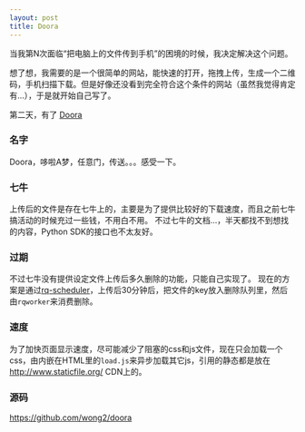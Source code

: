 ```yaml
---
layout: post
title: Doora
---
```


当我第N次面临“把电脑上的文件传到手机”的困境的时候，我决定解决这个问题。

想了想，我需要的是一个很简单的网站，能快速的打开，拖拽上传，生成一个二维码，手机扫描下载。但是好像还没看到完全符合这个条件的网站（虽然我觉得肯定有...），于是就开始自己写了。

第二天，有了 [Doora](http://lab.wong2.me/doora/)

### 名字

Doora，哆啦A梦，任意门，传送。。。感受一下。

### 七牛

上传后的文件是存在七牛上的，主要是为了提供比较好的下载速度，而且之前七牛搞活动的时候充过一些钱，不用白不用。
不过七牛的文档...，半天都找不到想找的内容，Python SDK的接口也不太友好。

### 过期

不过七牛没有提供设定文件上传后多久删除的功能，只能自己实现了。
现在的方案是通过[rq-scheduler](https://github.com/ui/rq-scheduler)，上传后30分钟后，把文件的key放入删除队列里，然后由`rqworker`来消费删除。

### 速度

为了加快页面显示速度，尽可能减少了阻塞的css和js文件，现在只会加载一个css，由内嵌在HTML里的`load.js`来异步加载其它js，引用的静态都是放在<http://www.staticfile.org/> CDN上的。

### 源码

<https://github.com/wong2/doora>
